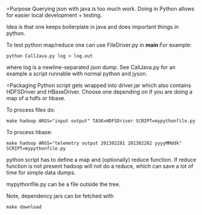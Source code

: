 =Purpose
Querying json with java is too much work. Doing in Python allows for easier local development + testing.

Idea is that one keeps boilerplate in java and does important things in python.

To test python map/reduce one can use FileDriver.py in __main__
For example:
```
python CallJava.py log > log.out
```
where log is a newline-separated json dump. See CallJava.py for an example a script runnable with normal python and jyson.


=Packaging
Python script gets wrapped into driver.jar which also contains HDFSDriver and HBaseDriver. Choose one depending on if you are doing a map of a hdfs or hbase.

To process files do:
````
make hadoop ARGS="input output" TASK=HDFSDriver SCRIPT=mypythonfile.py
````
To process hbase:
```
make hadoop ARGS="telemetry output 201302281 201302282 yyyyMMddk" SCRIPT=mypythonfile.py
```
python script has to define a map and (optionally) reduce function. If reduce function is not present hadoop will not do a reduce, which can save a lot of time for simple data dumps.

mypythonfile.py can be a file outside the tree.

Note, dependency jars can be fetched with
```
make download
```
